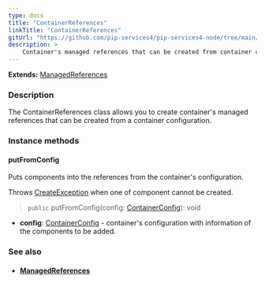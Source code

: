 ```yaml
---
type: docs
title: "ContainerReferences"
linkTitle: "ContainerReferences"
gitUrl: "https://github.com/pip-services4/pip-services4-node/tree/main/pip-services4-container-node"
description: >
    Container's managed references that can be created from container configuration.
---
```


**Extends:** [ManagedReferences](../managed_references)

### Description

The ContainerReferences class allows you to create container's managed references that can be created from a container configuration.

### Instance methods

#### putFromConfig
Puts components into the references from the container's configuration.

Throws [CreateException](../../../components/build/create_exception) when one of component cannot be created.

> `public` putFromConfig(config: [ContainerConfig](../../config/container_config)): void
- **config**: [ContainerConfig](../../config/container_config) - container's configuration with information of the components to be added.


### See also
- #### [ManagedReferences](../managed_references)
